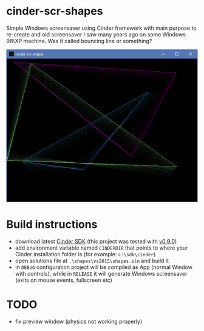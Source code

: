 # cinder-scr-shapes
Simple Windows screensaver using Cinder framework with main purpose to re-create and old screensaver I saw many years ago on some Windows 98\XP machine. Was it called bouncing line or something?

![screnshot](screenshot.png)

# Build instructions
* download latest [Cinder SDK](https://libcinder.org/download) (this project was tested with [v0.9.0](https://github.com/cinder/Cinder/tree/release_v0.9.0))
* add environment variable named `CINDERDIR` that points to where your Cinder installation folder is (for example: `c:\sdk\cinder`) 
* open solutions file at `.\shapes\vs2015\shapes.sln` and build it
* in `DEBUG` configuration project will be compiled as App (normal Window with controls), while in `RELEASE` it will generate Windows screensaver (exits on mouse events, fullscreen etc)

# TODO
* fix preview window (physics not working properly)